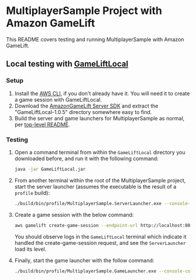 # MultiplayerSample Project with Amazon GameLift

This README covers testing and running MultiplayerSample with Amazon GameLift.

## Local testing with [GameLiftLocal](https://docs.aws.amazon.com/gamelift/latest/developerguide/integration-testing-local.html)

### Setup

1. Install the [AWS CLI](https://docs.aws.amazon.com/cli/latest/userguide/getting-started-install.html), if you don't already have it. You will need it to create a game session with GameLiftLocal.
1. Download the [AmazonGameLift Server SDK](https://gamelift-release.s3-us-west-2.amazonaws.com/GameLift_06_03_2021.zip) and extract the "GameLiftLocal-1.0.5" directory somewhere easy to find.
1. Build the server and game launchers for MultiplayerSample as normal, per [top-level README](/README.md).



### Testing

1. Open a command terminal from within the `GameLiftLocal` directory you downloaded before, and run it with the following command:
    ```sh
    java -jar GameLiftLocal.jar
    ```

2. From another terminal within the root of the MultiplayerSample project, start the server launcher (assumes the executable is the result of a `profile` build):
    ```sh
    ./build/bin/profile/MultiplayerSample.ServerLauncher.exe --console-command-file=launch_server.cfg
    ```

3. Create a game session with the below command:
    ```sh
    aws gamelift create-game-session --endpoint-url http://localhost:8080 --maximum-player-session-count 2 --fleet-id fleet-123 --game-session-id hello-mps
    ```
    You should observe logs in the `GameLiftLocal` terminal which indicate it handled the create-game-session request, and see the `ServerLauncher` load its level.

4. Finally, start the game launcher with the follow command:
    ```sh
    ./build/bin/profile/MultiplayerSample.GameLauncher.exe --console-command-file=launch_client_gameliftlocal.cfg --cl_gameliftLocalEndpoint "http://localhost:8080"
    ```